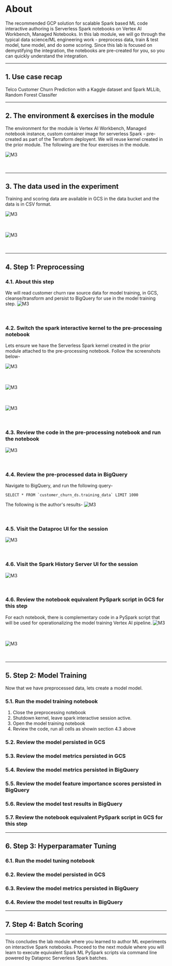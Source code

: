 # About
The recommended GCP solution for scalable Spark based ML code interactive authoring is Serverless Spark notebooks on Vertex AI Workbench, Managed Notebooks. In this lab module, we will go through the typical data science/ML engineering work - preprocess data, train & test model, tune model, and do some scoring. Since this lab is focused on demystifying the integration, the notebooks are pre-created for you, so you can quickly understand the integration.

<hr>

## 1. Use case recap
Telco Customer Churn Prediction with a Kaggle dataset and Spark MLLib, Random Forest Classifer

<hr>

## 2. The environment & exercises in the module
The environment for the module is Vertex AI Workbench, Managed notebook instance, custom container image for serverless Spark - pre-created as part of the Terraform deployent. We will reuse kernel created in the prior module. The following are the four exercises in the module.

![M3](../06-images/module-3-03.png)   
<br><br>

<hr>

## 3. The data used in the experiment
Training and scoring data are available in GCS in the data bucket and the data is in CSV format.

![M3](../06-images/module-3-01.png)   
<br><br>

![M3](../06-images/module-3-02.png)   
<br><br>

<hr>

## 4. Step 1: Preprocessing

### 4.1. About this step
We will read customer churn raw source data for model training, in GCS, cleanse/transform and persist to BigQuery for use in the model training step.
![M3](../06-images/module-3-04.png)   
<br><br>

### 4.2. Switch the spark interactive kernel to the pre-processing notebook
Lets ensure we have the Serverless Spark kernel created in the prior module attached to the pre-processing notebook. Follow the screenshots below-

![M3](../06-images/module-3-05.png)   
<br><br>

![M3](../06-images/module-3-06.png)   
<br><br>

![M3](../06-images/module-3-07.png)   
<br><br>

### 4.3. Review the code in the pre-processing notebook and run the notebook

![M3](../06-images/module-3-10.png)   
<br><br>

### 4.4. Review the pre-processed data in BigQuery

Navigate to BigQuery, and run the following query-
```
SELECT * FROM `customer_churn_ds.training_data` LIMIT 1000
```
The following is the author's results-
![M3](../06-images/module-3-10.png)   
<br><br>


### 4.5. Visit the Dataproc UI for the session
![M3](../06-images/module-3-08.png)   
<br><br>

### 4.6. Visit the Spark History Server UI for the session
![M3](../06-images/module-3-09.png)   
<br><br>

### 4.6. Review the notebook equivalent PySpark script in GCS for this step
For each notebook, there is complementary code in a PySpark script that will be used for operationalizing the model training Vertex AI pipeline.
![M3](../06-images/module-3-11.png)   
<br><br>

![M3](../06-images/module-3-12.png)   
<br><br>
<hr>

## 5. Step 2: Model Training

Now that we have preprocessed data, lets create a model model.

### 5.1. Run the model training notebook
1. Close the preprocessing notebook
2. Shutdown kernel, leave spark interactive session active. 
3. Open the model training notebook
4. Review the code, run all cells as showin section 4.3 above



### 5.2. Review the model persisted in GCS



### 5.3. Review the model metrics persisted in GCS

### 5.4. Review the model metrics persisted in BigQuery

### 5.5. Review the model feature importance scores persisted in BigQuery

### 5.6. Review the model test results in BigQuery

### 5.7. Review the notebook equivalent PySpark script in GCS for this step

<hr>

## 6. Step 3: Hyperparamater Tuning

### 6.1. Run the model tuning notebook

### 6.2. Review the model persisted in GCS

### 6.3. Review the model metrics persisted in BigQuery

### 6.4. Review the model test results in BigQuery

<hr>

## 7. Step 4: Batch Scoring

<hr>

This concludes the lab module where you learned to author ML experiments on interactive Spark notebooks. Proceed to the next module where you will learn to execute equivalent Spark ML PySpark scripts via command line powered by Dataproc Serverless Spark batches.
